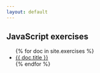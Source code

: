 ```yaml
---
layout: default
---
```


## JavaScript exercises

<ul>
{% for doc in site.exercises %}
    <li><a href="{{ doc.url }}">{{ doc.title }}</a></li>
{% endfor %}
</ul>
